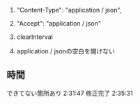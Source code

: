 1. "Content-Type": "application / json",
2. "Accept": "application / json"
3. clearInterval

1. application / jsonの空白を開けない


## 時間
できてない箇所あり
2:31:47
修正完了
2:35:31
